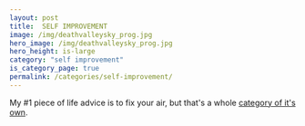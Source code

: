 ```yaml
---
layout: post
title:  SELF IMPROVEMENT
image: /img/deathvalleysky_prog.jpg
hero_image: /img/deathvalleysky_prog.jpg
hero_height: is-large
category: "self improvement"
is_category_page: true
permalink: /categories/self-improvement/
---
```


My #1 piece of life advice is to fix your air, but that's a whole [category of it's own](/categories/air-quality).
